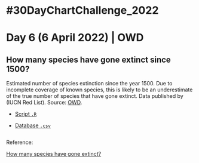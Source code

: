 # #30DayChartChallenge_2022

# Day 6 (6 April 2022) | OWD

## How many species have gone extinct since 1500? 

Estimated number of species extinction since the year 1500. Due to incomplete coverage of known species, this is likely to be an underestimate of the true number of species that have gone extinct. Data published by (IUCN Red List). Source: [OWD](https://ourworldindata.org/extinctions).

- [Script `.R`](https://github.com/fblpalmeira/number_of_extinctions/blob/main/30daychallenge_day6.R)

- [Database `.csv`](https://github.com/fblpalmeira/number_of_extinctions/blob/main/extinct-species-since-1500.csv)

<img src="">

Reference: 

[How many species have gone extinct?](https://ourworldindata.org/extinctions)
